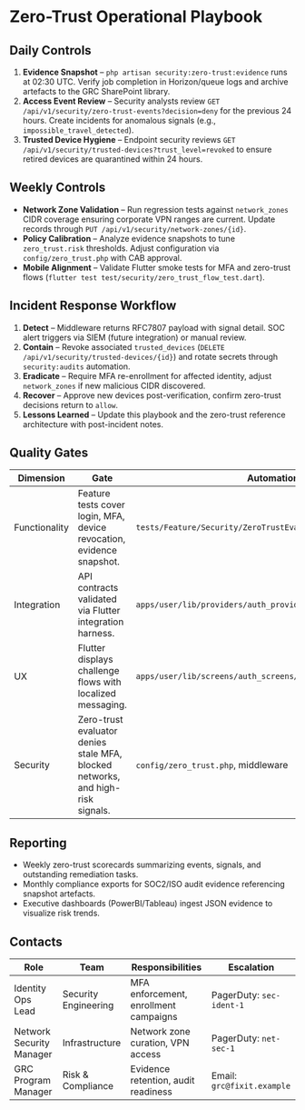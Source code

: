 # Zero-Trust Operational Playbook

## Daily Controls

1. **Evidence Snapshot** – `php artisan security:zero-trust:evidence` runs at 02:30 UTC. Verify job completion in Horizon/queue logs and archive artefacts to the GRC SharePoint library.
2. **Access Event Review** – Security analysts review `GET /api/v1/security/zero-trust-events?decision=deny` for the previous 24 hours. Create incidents for anomalous signals (e.g., `impossible_travel_detected`).
3. **Trusted Device Hygiene** – Endpoint security reviews `GET /api/v1/security/trusted-devices?trust_level=revoked` to ensure retired devices are quarantined within 24 hours.

## Weekly Controls

* **Network Zone Validation** – Run regression tests against `network_zones` CIDR coverage ensuring corporate VPN ranges are current. Update records through `PUT /api/v1/security/network-zones/{id}`.
* **Policy Calibration** – Analyze evidence snapshots to tune `zero_trust.risk` thresholds. Adjust configuration via `config/zero_trust.php` with CAB approval.
* **Mobile Alignment** – Validate Flutter smoke tests for MFA and zero-trust flows (`flutter test test/security/zero_trust_flow_test.dart`).

## Incident Response Workflow

1. **Detect** – Middleware returns RFC7807 payload with signal detail. SOC alert triggers via SIEM (future integration) or manual review.
2. **Contain** – Revoke associated `trusted_devices` (`DELETE /api/v1/security/trusted-devices/{id}`) and rotate secrets through `security:audits` automation.
3. **Eradicate** – Require MFA re-enrollment for affected identity, adjust `network_zones` if new malicious CIDR discovered.
4. **Recover** – Approve new devices post-verification, confirm zero-trust decisions return to `allow`.
5. **Lessons Learned** – Update this playbook and the zero-trust reference architecture with post-incident notes.

## Quality Gates

| Dimension | Gate | Automation |
| --- | --- | --- |
| Functionality | Feature tests cover login, MFA, device revocation, evidence snapshot. | `tests/Feature/Security/ZeroTrustEvaluatorTest.php` |
| Integration | API contracts validated via Flutter integration harness. | `apps/user/lib/providers/auth_providers` |
| UX | Flutter displays challenge flows with localized messaging. | `apps/user/lib/screens/auth_screens/mfa_verification_screen/` |
| Security | Zero-trust evaluator denies stale MFA, blocked networks, and high-risk signals. | `config/zero_trust.php`, middleware |

## Reporting

* Weekly zero-trust scorecards summarizing events, signals, and outstanding remediation tasks.
* Monthly compliance exports for SOC2/ISO audit evidence referencing snapshot artefacts.
* Executive dashboards (PowerBI/Tableau) ingest JSON evidence to visualize risk trends.

## Contacts

| Role | Team | Responsibilities | Escalation |
| --- | --- | --- | --- |
| Identity Ops Lead | Security Engineering | MFA enforcement, enrollment campaigns | PagerDuty: `sec-ident-1` |
| Network Security Manager | Infrastructure | Network zone curation, VPN access | PagerDuty: `net-sec-1` |
| GRC Program Manager | Risk & Compliance | Evidence retention, audit readiness | Email: `grc@fixit.example` |
